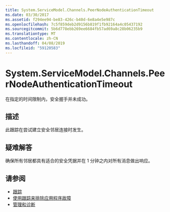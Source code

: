 ```yaml
---
title: System.ServiceModel.Channels.PeerNodeAuthenticationTimeout
ms.date: 03/30/2017
ms.assetid: f294ee94-be83-426c-b40d-6e8a4e5e987c
ms.openlocfilehash: 7c5f859deb2d9156b819f1fb92164a4c05437192
ms.sourcegitcommit: 5b6d778ebb269ee6684fb57ad69a8c28b06235b9
ms.translationtype: MT
ms.contentlocale: zh-CN
ms.lasthandoff: 04/08/2019
ms.locfileid: "59120583"
---
```

# <a name="systemservicemodelchannelspeernodeauthenticationtimeout"></a>System.ServiceModel.Channels.PeerNodeAuthenticationTimeout
在指定的时间限制内，安全握手并未成功。  
  
## <a name="description"></a>描述  
 此跟踪在尝试建立安全邻居连接时发生。  
  
## <a name="troubleshooting"></a>疑难解答  
 确保所有邻居都具有适合的安全凭据并在 1 分钟之内对所有消息做出响应。  
  
## <a name="see-also"></a>请参阅

- [跟踪](../../../../../docs/framework/wcf/diagnostics/tracing/index.md)
- [使用跟踪来排除应用程序故障](../../../../../docs/framework/wcf/diagnostics/tracing/using-tracing-to-troubleshoot-your-application.md)
- [管理和诊断](../../../../../docs/framework/wcf/diagnostics/index.md)
